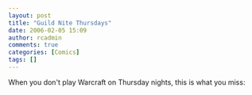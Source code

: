 ```yaml
---
layout: post
title: "Guild Nite Thursdays"
date: 2006-02-05 15:09
author: rcadmin
comments: true
categories: [Comics]
tags: []
---
```

When you don't play Warcraft on Thursday nights, this is what you miss:

<!--more-->

<img src="http://dl.bitsmack.com/comics/20060205.png" alt="" />
